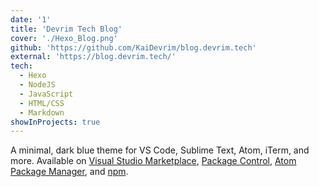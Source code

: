 ```yaml
---
date: '1'
title: 'Devrim Tech Blog'
cover: './Hexo_Blog.png'
github: 'https://github.com/KaiDevrim/blog.devrim.tech'
external: 'https://blog.devrim.tech/'
tech:
  - Hexo
  - NodeJS
  - JavaScript
  - HTML/CSS
  - Markdown
showInProjects: true
---
```


A minimal, dark blue theme for VS Code, Sublime Text, Atom, iTerm, and more. Available on [Visual Studio Marketplace](https://marketplace.visualstudio.com/items?itemName=brittanychiang.halcyon-vscode), [Package Control](https://packagecontrol.io/packages/Halcyon%20Theme), [Atom Package Manager](https://atom.io/themes/halcyon-syntax), and [npm](https://www.npmjs.com/package/hyper-halcyon-theme).
